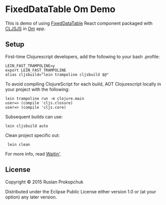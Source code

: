 # FixedDataTable Om Demo

This is demo of using [FixedDataTable](https://github.com/facebook/fixed-data-table) React component
packaged with [CLJSJS](https://github.com/cljsjs/packages) in [Om](https://github.com/swannodette/om) app.

## Setup

First-time Clojurescript developers, add the following to your bash .profile:

    LEIN_FAST_TRAMPOLINE=y
    export LEIN_FAST_TRAMPOLINE
    alias cljsbuild="lein trampoline cljsbuild $@"

To avoid compiling ClojureScript for each build, AOT Clojurescript locally in your project with the following:

    lein trampoline run -m clojure.main
    user=> (compile 'cljs.closure)
    user=> (compile 'cljs.core)

Subsequent builds can use:

    lein cljsbuild auto

Clean project specific out:

     lein clean

For more info, read [Waitin'](http://swannodette.github.io/2014/12/22/waitin/).

## License

Copyright © 2015 Ruslan Prokopchuk

Distributed under the Eclipse Public License either version 1.0 or (at your option) any later version.
